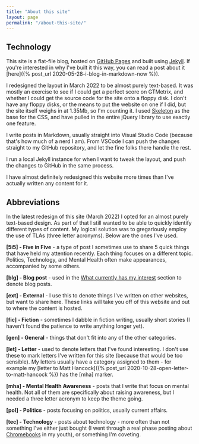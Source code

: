 ```yaml
---
title: "About this site"
layout: page
permalink: "/about-this-site/"
---
```


## Technology
This site is a flat-file blog, hosted on [GitHub Pages](https://pages.github.com/) and built using [Jekyll](https://jekyllrb.com/). If you're interested in why I've built it this way, you can read a post about it [here]({% post_url 2020-05-28-i-blog-in-markdown-now %}).

I redesigned the layout in March 2022 to be almost purely text-based. It was mostly an exercise to see if I could get a perfect score on GTMetrix, and whether I could get the source code for the site onto a floppy disk. I don't have any floppy disks, or the means to put the website on one if I did, but the site itself weighs in at 1.35Mb, so I'm counting it. I used [Skeleton](http://getskeleton.com/) as the base for the CSS, and have pulled in the entire jQuery library to use exactly one feature.

I write posts in Markdown, usually straight into Visual Studio Code (because that's how much of a nerd I am). From VSCode I can push the changes straight to my GitHub repository, and let the fine folks there handle the rest.

I run a local Jekyll instance for when I want to tweak the layout, and push the changes to GitHub in the same process.

I have almost definitely redesigned this website more times than I've actually written any content for it. 

## Abbreviations
In the latest redesign of this site (March 2022) I opted for an almost purely text-based design. As part of that I still wanted to be able to quickly identify different types of content. My logical solution was to gregariously employ the use of TLAs (three letter acronyms). Below are the ones I've used.

**[5i5] - Five in Five** - a type of post I sometimes use to share 5 quick things that have held my attention recently. Each thing focuses on a different topic. Politics, Technology, and Mental Health often make appearances, accompanied by some others.

**[blg] - Blog post** - used in the [What currently has my interest]({{site.url}}/interesting/) section to denote blog posts.

**[ext] - External** - I use this to denote things I've written on other websites, but want to share here. These links will take you off of this website and out to where the content is hosted.

**[fic] - Fiction** - sometimes I dabble in fiction writing, usually short stories (I haven't found the patience to write anything longer yet).

**[gen] - General** - things that don't fit into any of the other categories.

**[let] - Letter** - used to denote letters that I've found interesting. I don't use these to mark letters I've written for this site (because that would be too sensible). My letters usually have a category assigned to them - for example my [letter to Matt Hancock]({% post_url 2020-10-28-open-letter-to-matt-hancock %}) has the [mha] marker.

**[mha] - Mental Health Awareness** - posts that I write that focus on mental health. Not all of them are specifically about raising awareness, but I needed a three letter acronym to keep the theme going.

**[pol] - Politics** - posts focusing on politics, usually current affairs.

**[tec] - Technology** - posts about technology - more often than not something I've either just bought (I went through a real phase posting about [Chromebooks]({{site.url}}/tags.html#chromebook) in my youth), or something I'm coveting.